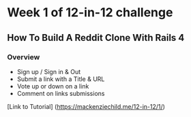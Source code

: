 # Week 1 of 12-in-12 challenge

## How To Build A Reddit Clone With Rails 4

### Overview

- Sign up / Sign in & Out
- Submit a link with a Title & URL
- Vote up or down on a link
- Comment on links submissions

[Link to Tutorial] (https://mackenziechild.me/12-in-12/1/)
